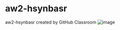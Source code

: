 # aw2-hsynbasr
aw2-hsynbasr created by GitHub Classroom
![image](https://github.com/P259-Simpra-NET-Bootcamp/aw2-hsynbasr/assets/114849726/81cdd4d7-2c2a-473d-97d7-69705662b193)
